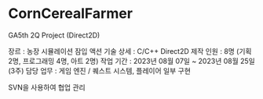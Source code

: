 # CornCerealFarmer
GA5th 2Q Project (Direct2D)



장르 : 농장 시뮬레이션 잠입 액션
기술 상세 : C/C++ Direct2D
제작 인원 : 8명 (기획 2명, 프로그래밍 4명, 아트 2명)
작업 기간 : 2023년 08월 07일 ~ 2023년 08월 25일 (3주)
담당 업무 : 게임 엔진 / 퀘스트 시스템, 플레이어 일부 구현



SVN을 사용하여 협업 관리
